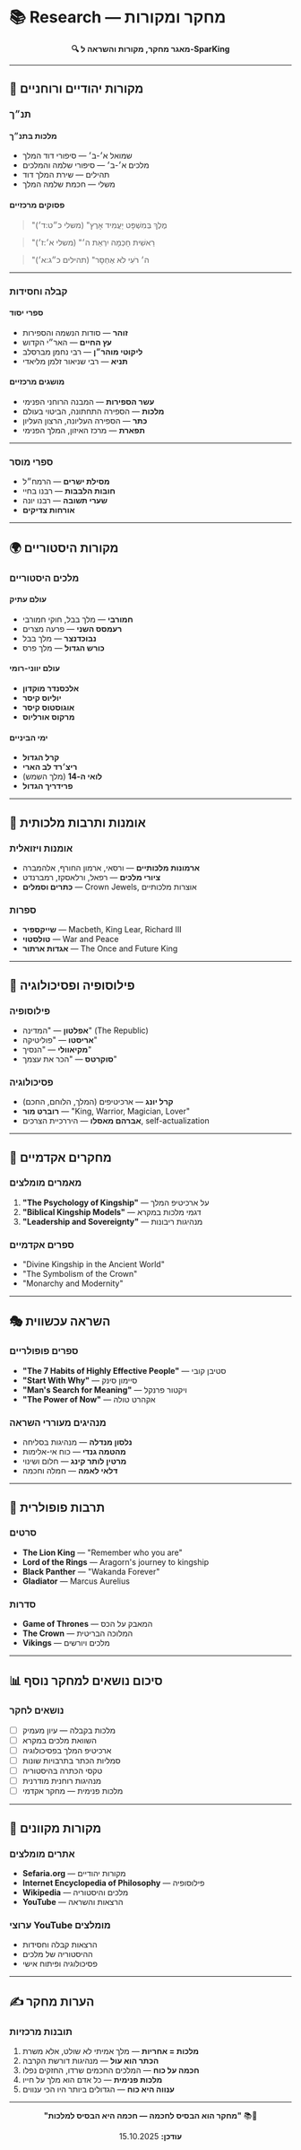 # 📚 Research — מחקר ומקורות

<div align="center">

**🔍 מאגר מחקר, מקורות והשראה ל-SparKing**

</div>

---

## 📖 מקורות יהודיים ורוחניים

### תנ״ך

#### מלכות בתנ״ך

- שמואל א׳-ב׳ — סיפורי דוד המלך
- מלכים א׳-ב׳ — סיפורי שלמה והמלכים
- תהילים — שירת המלך דוד
- משלי — חכמת שלמה המלך

#### פסוקים מרכזיים
>
> "מֶלֶךְ בְּמִשְׁפָּט יַעֲמִיד אָרֶץ" (משלי כ״ט:ד׳)

> "רֵאשִׁית חָכְמָה יִרְאַת ה׳" (משלי א׳:ז׳)

> "ה׳ רֹעִי לֹא אֶחְסָר" (תהילים כ״ג:א׳)

---

### קבלה וחסידות

#### ספרי יסוד

- **זוהר** — סודות הנשמה והספירות
- **עץ החיים** — האר״י הקדוש
- **ליקוטי מוהר״ן** — רבי נחמן מברסלב
- **תניא** — רבי שניאור זלמן מליאדי

#### מושגים מרכזיים

- **עשר הספירות** — המבנה הרוחני הפנימי
- **מלכות** — הספירה התחתונה, הביטוי בעולם
- **כתר** — הספירה העליונה, הרצון העליון
- **תפארת** — מרכז האיזון, המלך הפנימי

---

### ספרי מוסר

- **מסילת ישרים** — הרמח״ל
- **חובות הלבבות** — רבנו בחיי
- **שערי תשובה** — רבנו יונה
- **אורחות צדיקים**

---

## 🌍 מקורות היסטוריים

### מלכים היסטוריים

#### עולם עתיק

- **חמורבי** — מלך בבל, חוקי חמורבי
- **רעמסס השני** — פרעה מצרים
- **נבוכדנצר** — מלך בבל
- **כורש הגדול** — מלך פרס

#### עולם יווני-רומי

- **אלכסנדר מוקדון**
- **יוליוס קיסר**
- **אוגוסטוס קיסר**
- **מרקוס אורליוס**

#### ימי הביניים

- **קרל הגדול**
- **ריצ׳רד לב הארי**
- **לואי ה-14** (מלך השמש)
- **פרידריך הגדול**

---

## 🎨 אומנות ותרבות מלכותית

### אומנות ויזואלית

- **ארמונות מלכותיים** — ורסאי, ארמון החורף, אלהמברה
- **ציורי מלכים** — רפאל, ורלאסקז, רמברנדט
- **כתרים וסמלים** — Crown Jewels, אוצרות מלכותיים

### ספרות

- **שייקספיר** — Macbeth, King Lear, Richard III
- **טולסטוי** — War and Peace
- **אגדות ארתור** — The Once and Future King

---

## 📘 פילוסופיה ופסיכולוגיה

### פילוסופיה

- **אפלטון** — "המדינה" (The Republic)
- **אריסטו** — "פוליטיקה"
- **מקיאוולי** — "הנסיך"
- **סוקרטס** — "הכר את עצמך"

### פסיכולוגיה

- **קרל יונג** — ארכיטיפים (המלך, הלוחם, החכם)
- **רוברט מור** — "King, Warrior, Magician, Lover"
- **אברהם מאסלו** — היררכיית הצרכים, self-actualization

---

## 🔬 מחקרים אקדמיים

### מאמרים מומלצים

1. **"The Psychology of Kingship"** — על ארכיטיפ המלך
2. **"Biblical Kingship Models"** — דגמי מלכות במקרא
3. **"Leadership and Sovereignty"** — מנהיגות ריבונות

### ספרים אקדמיים

- "Divine Kingship in the Ancient World"
- "The Symbolism of the Crown"
- "Monarchy and Modernity"

---

## 🎭 השראה עכשווית

### ספרים פופולריים

- **"The 7 Habits of Highly Effective People"** — סטיבן קובי
- **"Start With Why"** — סיימון סינק
- **"Man's Search for Meaning"** — ויקטור פרנקל
- **"The Power of Now"** — אקהרט טולה

### מנהיגים מעוררי השראה

- **נלסון מנדלה** — מנהיגות בסליחה
- **מהטמה גנדי** — כוח אי-אלימות
- **מרטין לותר קינג** — חלום ושינוי
- **דלאי לאמה** — חמלה וחכמה

---

## 🎨 תרבות פופולרית

### סרטים

- **The Lion King** — "Remember who you are"
- **Lord of the Rings** — Aragorn's journey to kingship
- **Black Panther** — "Wakanda Forever"
- **Gladiator** — Marcus Aurelius

### סדרות

- **Game of Thrones** — המאבק על הכס
- **The Crown** — המלוכה הבריטית
- **Vikings** — מלכים ויורשים

---

## 📊 סיכום נושאים למחקר נוסף

### נושאים לחקר

- [ ] מלכות בקבלה — עיון מעמיק
- [ ] השוואת מלכים במקרא
- [ ] ארכיטיפ המלך בפסיכולוגיה
- [ ] סמליות הכתר בתרבויות שונות
- [ ] טקסי הכתרה בהיסטוריה
- [ ] מנהיגות רוחנית מודרנית
- [ ] מלכות פנימית — מחקר אקדמי

---

## 🔖 מקורות מקוונים

### אתרים מומלצים

- **Sefaria.org** — מקורות יהודיים
- **Internet Encyclopedia of Philosophy** — פילוסופיה
- **Wikipedia** — מלכים והיסטוריה
- **YouTube** — הרצאות והשראה

### ערוצי YouTube מומלצים

- הרצאות קבלה וחסידות
- ההיסטוריה של מלכים
- פסיכולוגיה ופיתוח אישי

---

## ✍️ הערות מחקר

### תובנות מרכזיות

1. **מלכות = אחריות** — מלך אמיתי לא שולט, אלא משרת
2. **הכתר הוא עול** — מנהיגות דורשת הקרבה
3. **חכמה על כוח** — המלכים החכמים שרדו, החזקים נפלו
4. **מלכות פנימית** — כל אדם הוא מלך על חייו
5. **ענווה היא כוח** — הגדולים ביותר היו הכי ענווים

---

<div align="center">

**"מחקר הוא הבסיס לחכמה — חכמה היא הבסיס למלכות"** 📚👑

**עודכן:** 15.10.2025

</div>
